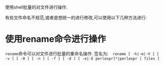 使用shell批量的对文件进行操作.

有些文件命名不规范,或者是想统一的进行修改,可以使用以下几种方法进行:

# 使用rename命令进行操作
`rename`命令可以对文件进行批量的重命名操作.
签名为:`  rename [ -h|-m|-V ] [ -v ] [ -0 ] [ -n ] [ -f ] [ -d ] [ -e|-E perlexpr]*|perlexpr [ files ]`
